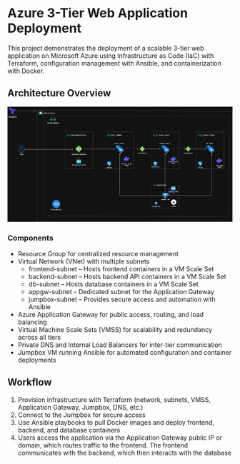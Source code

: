 # Azure 3-Tier Web Application Deployment

This project demonstrates the deployment of a scalable 3-tier web application on Microsoft Azure using Infrastructure as Code (IaC) with Terraform, configuration management with Ansible, and containerization with Docker.

## Architecture Overview

![Architecture](./diagrams/Infra.jpg)

### Components
* Resource Group for centralized resource management  
* Virtual Network (VNet) with multiple subnets  
  * frontend-subnet – Hosts frontend containers in a VM Scale Set  
  * backend-subnet – Hosts backend API containers in a VM Scale Set  
  * db-subnet – Hosts database containers in a VM Scale Set  
  * appgw-subnet – Dedicated subnet for the Application Gateway  
  * jumpbox-subnet – Provides secure access and automation with Ansible  
* Azure Application Gateway for public access, routing, and load balancing  
* Virtual Machine Scale Sets (VMSS) for scalability and redundancy across all tiers  
* Private DNS and Internal Load Balancers for inter-tier communication  
* Jumpbox VM running Ansible for automated configuration and container deployments  

## Workflow

1. Provision infrastructure with Terraform (network, subnets, VMSS, Application Gateway, Jumpbox, DNS, etc.)  
2. Connect to the Jumpbox for secure access  
3. Use Ansible playbooks to pull Docker images and deploy frontend, backend, and database containers  
4. Users access the application via the Application Gateway public IP or domain, which routes traffic to the frontend. The frontend communicates with the backend, which then interacts with the database  
